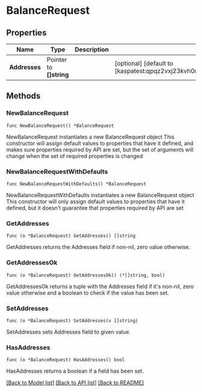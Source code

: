 # BalanceRequest

## Properties

Name | Type | Description | Notes
------------ | ------------- | ------------- | -------------
**Addresses** | Pointer to **[]string** |  | [optional] [default to [kaspatest:qpqz2vxj23kvh0m73ta2jjn2u4cv4tlufqns2eap8mxyyt0rvrxy6ejkful67]]

## Methods

### NewBalanceRequest

`func NewBalanceRequest() *BalanceRequest`

NewBalanceRequest instantiates a new BalanceRequest object
This constructor will assign default values to properties that have it defined,
and makes sure properties required by API are set, but the set of arguments
will change when the set of required properties is changed

### NewBalanceRequestWithDefaults

`func NewBalanceRequestWithDefaults() *BalanceRequest`

NewBalanceRequestWithDefaults instantiates a new BalanceRequest object
This constructor will only assign default values to properties that have it defined,
but it doesn't guarantee that properties required by API are set

### GetAddresses

`func (o *BalanceRequest) GetAddresses() []string`

GetAddresses returns the Addresses field if non-nil, zero value otherwise.

### GetAddressesOk

`func (o *BalanceRequest) GetAddressesOk() (*[]string, bool)`

GetAddressesOk returns a tuple with the Addresses field if it's non-nil, zero value otherwise
and a boolean to check if the value has been set.

### SetAddresses

`func (o *BalanceRequest) SetAddresses(v []string)`

SetAddresses sets Addresses field to given value.

### HasAddresses

`func (o *BalanceRequest) HasAddresses() bool`

HasAddresses returns a boolean if a field has been set.


[[Back to Model list]](../README.md#documentation-for-models) [[Back to API list]](../README.md#documentation-for-api-endpoints) [[Back to README]](../README.md)


